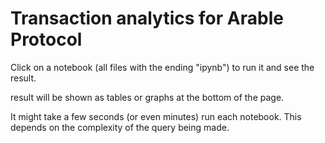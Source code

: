 # Transaction analytics for Arable Protocol
Click on a notebook (all files with the ending "ipynb") to run it and see the result. 

 result will be shown as tables or graphs at the bottom of the page. 

It might take a few seconds (or even minutes) run each notebook. This depends on the complexity of the query being made.

